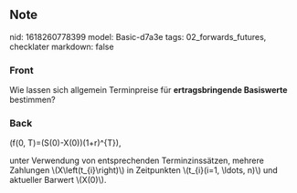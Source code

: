 ## Note
nid: 1618260778399
model: Basic-d7a3e
tags: 02_forwards_futures, checklater
markdown: false

### Front
Wie lassen sich allgemein Terminpreise für <b>ertragsbringende Basiswerte</b> bestimmen?

### Back
\(f(0, T)=(S(0)-X(0))(1+r)^{T}\),<div>
</div><div>unter Verwendung von entsprechenden Terminzinssätzen, mehrere Zahlungen \(X\left(t_{i}\right)\) in Zeitpunkten \(t_{i}(i=1, \ldots, n)\) und aktueller Barwert \(X(0)\).</div>
